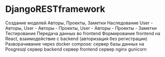 # DjangoRESTframework
Создание моделей Авторы, Проекты, Заметки
Наследование User - Авторы, User - Авторы - Проекты, User - Авторы - Проекты - Заметки
Тестирование
Передача данных во frontend
Формирование frontend на React, взаимодействие с backend (авторизация без регистрации)
Разворачивание через docker compose:
сервер базы данных на Posgresql
сервер backend
сервер frontend
сервер nginx
gunicorn
